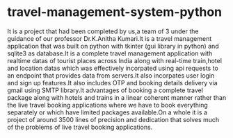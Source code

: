 # travel-management-system-python
It is a project that had been completed by us,a team of 3 under the guidance of our 
professor Dr.K.Anitha Kumari.It is a travel management application that was built on python with 
tkinter (gui library in python) and sqlite3 as database.It is a complete travel management application 
with realtime datas of tourist places across India along with real-time train,hotel and location datas 
which was effectively incorpated using api requests to an endpoint that provides data from servers.It 
also incorpates user login and sign up features.It also includes OTP and booking details delivery via 
gmail using SMTP library.It advantages of booking a complete travel package along with hotels and 
trains in a linear coherent manner rather than the live travel booking applications where we have to 
book everything separately or which have limited packages available.On a whole it is a project of 
around 3500 lines of precision and dedication that solves much of the problems of live travel booking 
applications.
